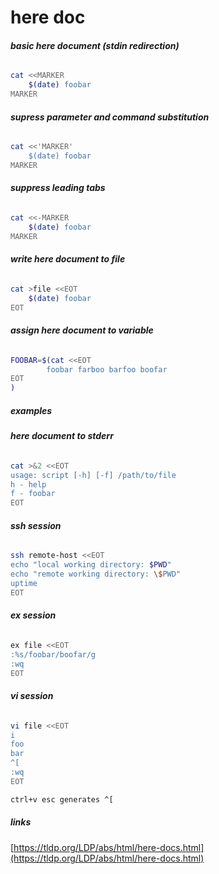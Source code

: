 # here doc

###### __basic here document (stdin redirection)__
```bash
cat <<MARKER
	$(date) foobar
MARKER
```

###### __supress parameter and command substitution__
```bash
cat <<'MARKER'
	$(date) foobar
MARKER
```

###### __suppress leading tabs__
```bash
cat <<-MARKER
	$(date) foobar
MARKER
```

###### __write here document to file__
```bash
cat >file <<EOT
	$(date) foobar
EOT
```

###### __assign here document to variable__
```bash
FOOBAR=$(cat <<EOT
        foobar farboo barfoo boofar 
EOT
)
```

##### __examples__

###### __here document to stderr__
```bash
cat >&2 <<EOT
usage: script [-h] [-f] /path/to/file
h - help
f - foobar
EOT
```

###### __ssh session__
```bash
ssh remote-host <<EOT
echo "local working directory: $PWD"
echo "remote working directory: \$PWD"
uptime
EOT
```

###### __ex session__
```bash
ex file <<EOT
:%s/foobar/boofar/g
:wq
EOT
```

###### __vi session__
```bash
vi file <<EOT
i
foo
bar
^[
:wq
EOT
```

```bash
ctrl+v esc generates ^[
```

##### __links__
[https://tldp.org/LDP/abs/html/here-docs.html](https://tldp.org/LDP/abs/html/here-docs.html)
